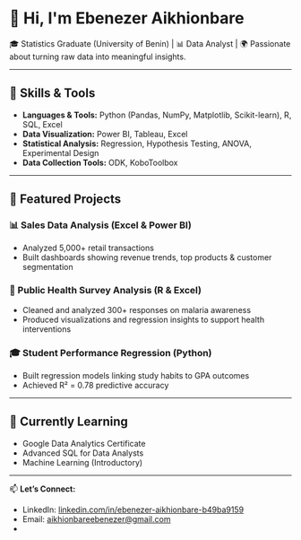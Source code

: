 # 👋 Hi, I'm Ebenezer Aikhionbare  

🎓 Statistics Graduate (University of Benin) | 📊 Data Analyst | 🌍 Passionate about turning raw data into meaningful insights.  

---

## 🔧 Skills & Tools  
- **Languages & Tools:** Python (Pandas, NumPy, Matplotlib, Scikit-learn), R, SQL, Excel  
- **Data Visualization:** Power BI, Tableau, Excel  
- **Statistical Analysis:** Regression, Hypothesis Testing, ANOVA, Experimental Design  
- **Data Collection Tools:** ODK, KoboToolbox  

---

## 📂 Featured Projects  

### 📊 Sales Data Analysis (Excel & Power BI)  
- Analyzed 5,000+ retail transactions  
- Built dashboards showing revenue trends, top products & customer segmentation  

### 🏥 Public Health Survey Analysis (R & Excel)  
- Cleaned and analyzed 300+ responses on malaria awareness  
- Produced visualizations and regression insights to support health interventions  

### 🎓 Student Performance Regression (Python)  
- Built regression models linking study habits to GPA outcomes  
- Achieved R² = 0.78 predictive accuracy  

---

## 🌱 Currently Learning  
- Google Data Analytics Certificate  
- Advanced SQL for Data Analysts  
- Machine Learning (Introductory)  

---

📫 **Let’s Connect:**  
- LinkedIn: [linkedin.com/in/ebenezer-aikhionbare-b49ba9159](https://www.linkedin.com/in/ebenezer-aikhionbare-b49ba9159)  
- Email: aikhionbareebenezer@gmail.com
- 
